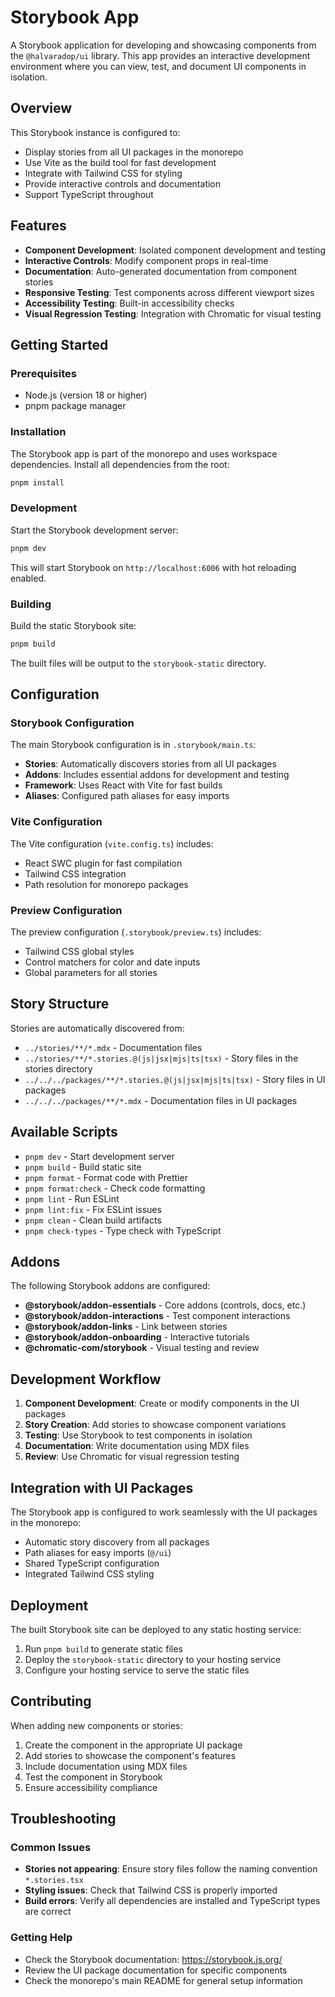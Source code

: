 # Storybook App

A Storybook application for developing and showcasing components from the `@halvaradop/ui` library. This app provides an interactive development environment where you can view, test, and document UI components in isolation.

## Overview

This Storybook instance is configured to:

- Display stories from all UI packages in the monorepo
- Use Vite as the build tool for fast development
- Integrate with Tailwind CSS for styling
- Provide interactive controls and documentation
- Support TypeScript throughout

## Features

- **Component Development**: Isolated component development and testing
- **Interactive Controls**: Modify component props in real-time
- **Documentation**: Auto-generated documentation from component stories
- **Responsive Testing**: Test components across different viewport sizes
- **Accessibility Testing**: Built-in accessibility checks
- **Visual Regression Testing**: Integration with Chromatic for visual testing

## Getting Started

### Prerequisites

- Node.js (version 18 or higher)
- pnpm package manager

### Installation

The Storybook app is part of the monorepo and uses workspace dependencies. Install all dependencies from the root:

```bash
pnpm install
```

### Development

Start the Storybook development server:

```bash
pnpm dev
```

This will start Storybook on `http://localhost:6006` with hot reloading enabled.

### Building

Build the static Storybook site:

```bash
pnpm build
```

The built files will be output to the `storybook-static` directory.

## Configuration

### Storybook Configuration

The main Storybook configuration is in `.storybook/main.ts`:

- **Stories**: Automatically discovers stories from all UI packages
- **Addons**: Includes essential addons for development and testing
- **Framework**: Uses React with Vite for fast builds
- **Aliases**: Configured path aliases for easy imports

### Vite Configuration

The Vite configuration (`vite.config.ts`) includes:

- React SWC plugin for fast compilation
- Tailwind CSS integration
- Path resolution for monorepo packages

### Preview Configuration

The preview configuration (`.storybook/preview.ts`) includes:

- Tailwind CSS global styles
- Control matchers for color and date inputs
- Global parameters for all stories

## Story Structure

Stories are automatically discovered from:

- `../stories/**/*.mdx` - Documentation files
- `../stories/**/*.stories.@(js|jsx|mjs|ts|tsx)` - Story files in the stories directory
- `../../../packages/**/*.stories.@(js|jsx|mjs|ts|tsx)` - Story files in UI packages
- `../../../packages/**/*.mdx` - Documentation files in UI packages

## Available Scripts

- `pnpm dev` - Start development server
- `pnpm build` - Build static site
- `pnpm format` - Format code with Prettier
- `pnpm format:check` - Check code formatting
- `pnpm lint` - Run ESLint
- `pnpm lint:fix` - Fix ESLint issues
- `pnpm clean` - Clean build artifacts
- `pnpm check-types` - Type check with TypeScript

## Addons

The following Storybook addons are configured:

- **@storybook/addon-essentials** - Core addons (controls, docs, etc.)
- **@storybook/addon-interactions** - Test component interactions
- **@storybook/addon-links** - Link between stories
- **@storybook/addon-onboarding** - Interactive tutorials
- **@chromatic-com/storybook** - Visual testing and review

## Development Workflow

1. **Component Development**: Create or modify components in the UI packages
2. **Story Creation**: Add stories to showcase component variations
3. **Testing**: Use Storybook to test components in isolation
4. **Documentation**: Write documentation using MDX files
5. **Review**: Use Chromatic for visual regression testing

## Integration with UI Packages

The Storybook app is configured to work seamlessly with the UI packages in the monorepo:

- Automatic story discovery from all packages
- Path aliases for easy imports (`@/ui`)
- Shared TypeScript configuration
- Integrated Tailwind CSS styling

## Deployment

The built Storybook site can be deployed to any static hosting service:

1. Run `pnpm build` to generate static files
2. Deploy the `storybook-static` directory to your hosting service
3. Configure your hosting service to serve the static files

## Contributing

When adding new components or stories:

1. Create the component in the appropriate UI package
2. Add stories to showcase the component's features
3. Include documentation using MDX files
4. Test the component in Storybook
5. Ensure accessibility compliance

## Troubleshooting

### Common Issues

- **Stories not appearing**: Ensure story files follow the naming convention `*.stories.tsx`
- **Styling issues**: Check that Tailwind CSS is properly imported
- **Build errors**: Verify all dependencies are installed and TypeScript types are correct

### Getting Help

- Check the Storybook documentation: https://storybook.js.org/
- Review the UI package documentation for specific components
- Check the monorepo's main README for general setup information
